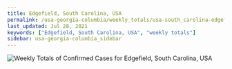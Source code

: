 ```yaml
---
title: Edgefield, South Carolina, USA
permalink: /usa-georgia-columbia/weekly_totals/usa-south_carolina-edgefield-weekly_totals.html
last_updated: Jul 28, 2021
keywords: ["Edgefield, South Carolina, USA", "weekly totals"]
sidebar: usa-georgia-columbia_sidebar
---
```


![Weekly Totals of Confirmed Cases for Edgefield, South Carolina, USA](/covid_tracker/images/graphs/usa-south_carolina-edgefield-weekly_totals_graph.png)

